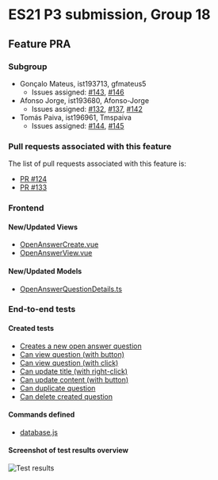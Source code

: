 # ES21 P3 submission, Group 18

## Feature PRA

### Subgroup

 - Gonçalo Mateus, ist193713, gfmateus5
   + Issues assigned: [#143](https://github.com/tecnico-softeng/es21-g18/projects/6#card-59789897), [#146](https://github.com/tecnico-softeng/es21-g18/projects/6#card-59789937)
 - Afonso Jorge, ist193680, Afonso-Jorge
   + Issues assigned: [#132](https://github.com/tecnico-softeng/es21-g18/projects/6#card-59635433), [#137](https://github.com/tecnico-softeng/es21-g18/projects/6#card-59598820), [#142](https://github.com/tecnico-softeng/es21-g18/projects/6#card-59789826)
 - Tomás Paiva, ist196961, Tmspaiva
   + Issues assigned: [#144](https://github.com/tecnico-softeng/es21-g18/projects/6#card-59789908), [#145](https://github.com/tecnico-softeng/es21-g18/projects/6#card-59789926)
 
### Pull requests associated with this feature

The list of pull requests associated with this feature is:

 - [PR #124](https://github.com/tecnico-softeng/es21-g18/pull/124)
 - [PR #133](https://github.com/tecnico-softeng/es21-g18/pull/133)


### Frontend

#### New/Updated Views

 - [OpenAnswerCreate.vue](https://github.com/tecnico-softeng/es21-g18/blob/pra/frontend/src/components/open-answer/OpenAnswerCreate.vue)
 - [OpenAnswerView.vue](https://github.com/tecnico-softeng/es21-g18/blob/pra/frontend/src/components/open-answer/OpenAnswerView.vue)


#### New/Updated Models

 - [OpenAnswerQuestionDetails.ts](https://github.com/tecnico-softeng/es21-g18/blob/pra/frontend/src/models/management/questions/OpenAnswerQuestionDetails.ts)

### End-to-end tests

#### Created tests

 - [Creates a new open answer question](https://github.com/tecnico-softeng/es21-g18/blob/pra/frontend/tests/e2e/specs/teacher/manageOpenAnswerQuestionsExecution.js#L55)
 - [Can view question (with button)](https://github.com/tecnico-softeng/es21-g18/blob/pra/frontend/tests/e2e/specs/teacher/manageOpenAnswerQuestionsExecution.js#L96)
 - [Can view question (with click)](https://github.com/tecnico-softeng/es21-g18/blob/pra/frontend/tests/e2e/specs/teacher/manageOpenAnswerQuestionsExecution.js#L111)
 - [Can update title (with right-click)](https://github.com/tecnico-softeng/es21-g18/blob/pra/frontend/tests/e2e/specs/teacher/manageOpenAnswerQuestionsExecution.js#L122)
 - [Can update content (with button)](https://github.com/tecnico-softeng/es21-g18/blob/pra/frontend/tests/e2e/specs/teacher/manageOpenAnswerQuestionsExecution.js#L152)
 - [Can duplicate question](https://github.com/tecnico-softeng/es21-g18/blob/pra/frontend/tests/e2e/specs/teacher/manageOpenAnswerQuestionsExecution.js#L187)
 - [Can delete created question](https://github.com/tecnico-softeng/es21-g18/blob/pra/frontend/tests/e2e/specs/teacher/manageOpenAnswerQuestionsExecution.js#L233)


#### Commands defined

 - [database.js](https://github.com/tecnico-softeng/es21-g18/blob/pra/frontend/tests/e2e/support/database.js)

#### Screenshot of test results overview

![Test results](https://cdn.discordapp.com/attachments/824356632427364433/835520738035236894/unknown.png)
